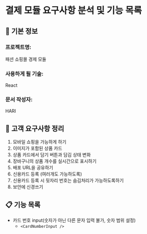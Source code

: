 # 결제 모듈 요구사항 분석 및 기능 목록

## 📌 기본 정보
### 프로젝트명: 
패션 쇼핑몰 경제 모듈

### 사용하게 될 기술: 
React

### 문서 작성자: 
HARI

## 📝 고객 요구사항 정리
1. 모바일 쇼핑을 가능하게 하기
2. 이미지가 포함된 상품 카드
3. 상품 카드에서 담기 버튼과 담김 상태 변화
4. 장바구니의 상품 개수를 실시간으로 표시하기
5. 배포 URL을 공유하기
6. 신용카드 등록 (여러개도 가능하도록)
7. 신용카드 등록 시 뒷자리 번호는 숨김처리가 가능하도록하기
8. 보안에 신경쓰기

## 📋 기능 목록
- 카드 번호 input(숫자가 아닌 다른 문자 입력 불가, 숫자 범위 설정)
  - `<CardNumberInput />`
 
 


